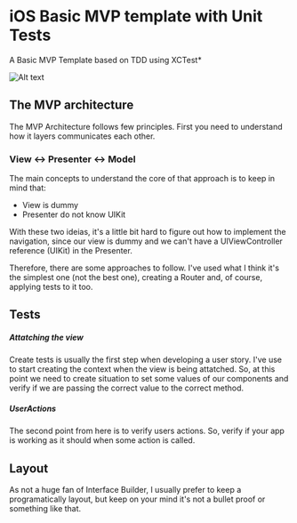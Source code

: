 # iOS Basic MVP template with Unit Tests
A Basic MVP Template based on TDD using XCTest*

![Alt text](https://media.giphy.com/media/5YoHgiiEenWOI4u3si/giphy.gif)

## The MVP architecture

The MVP Architecture follows few principles. First you need to understand how it layers communicates each other.

### View <-> Presenter <-> Model

The main concepts to understand the core of that approach is to keep in mind that:

* View is dummy
* Presenter do not know UIKit

With these two ideias, it's a little bit hard to figure out how to implement the navigation, since our view is dummy and we can't have a UIViewController reference (UIKit) in the Presenter.

Therefore, there are some approaches to follow. I've used what I think it's the simplest one (not the best one), creating a Router and, of course, applying tests to it too.

## Tests

##### Attatching the view
Create tests is usually the first step when developing a user story. I've use to start creating the context when the view is being attatched. So, at this point we need to create situation to set some values of our components and verify if we are passing the correct value to the correct method.

##### UserActions
The second point from here is to verify users actions. So, verify if your app is working as it should when some action is called.

## Layout
As not a huge fan of Interface Builder, I usually prefer to keep a programatically layout, but keep on your mind it's not a bullet proof or something like that.
